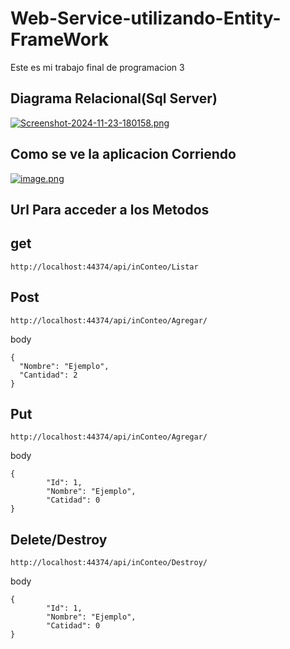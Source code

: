 # Web-Service-utilizando-Entity-FrameWork
 Este es mi trabajo final de programacion 3
## Diagrama Relacional(Sql Server)
[![Screenshot-2024-11-23-180158.png](https://i.postimg.cc/tR2DpFYd/Screenshot-2024-11-23-180158.png)](https://postimg.cc/nM9q1jKM)

## Como se ve la aplicacion Corriendo 
[![image.png](https://i.postimg.cc/tgNWDH6d/image.png)](https://postimg.cc/Jyts4vPt)

## Url Para acceder a los Metodos
## get
```shell
http://localhost:44374/api/inConteo/Listar
```
## Post
```shell
http://localhost:44374/api/inConteo/Agregar/
```
body 
```shell
{
  "Nombre": "Ejemplo",
  "Cantidad": 2
}
```

## Put
```shell
http://localhost:44374/api/inConteo/Agregar/
```
body 
```shell
{
        "Id": 1,
        "Nombre": "Ejemplo",
        "Catidad": 0
}
```

## Delete/Destroy
```shell
http://localhost:44374/api/inConteo/Destroy/
```
body 
```shell
{
        "Id": 1,
        "Nombre": "Ejemplo",
        "Catidad": 0
}
```

